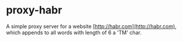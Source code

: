 # proxy-habr

A simple proxy server for a website [http://habr.com](http://habr.com), which appends to all 
words with length of 6 a 'TM' char.